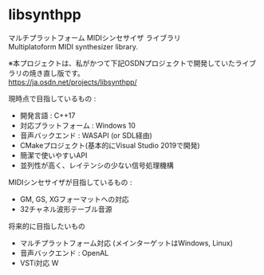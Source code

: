 # libsynthpp

マルチプラットフォーム MIDIシンセサイザ ライブラリ  
Multiplatoform MIDI synthesizer library.

※本プロジェクトは、私がかつて下記OSDNプロジェクトで開発していたライブラリの焼き直し版です。  
https://ja.osdn.net/projects/libsynthpp/

現時点で目指しているもの :  
* 開発言語 : C++17
* 対応プラットフォーム : Windows 10
* 音声バックエンド : WASAPI (or SDL経由)
* CMakeプロジェクト(基本的にVisual Studio 2019で開発)
* 簡潔で使いやすいAPI
* 並列性が高く、レイテンシの少ない信号処理機構

MIDIシンセサイザが目指しているもの :  
* GM, GS, XGフォーマットへの対応
* 32チャネル波形テーブル音源

将来的に目指したいもの
* マルチプラットフォーム対応 (メインターゲットはWindows, Linux)
* 音声バックエンド : OpenAL
* VSTi対応
W